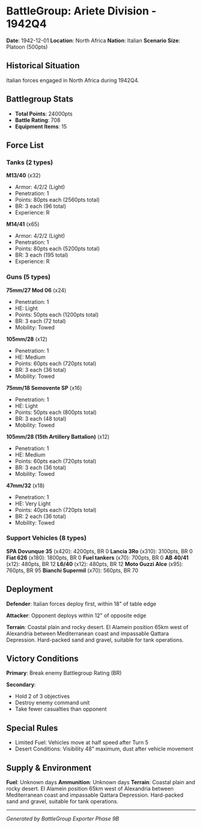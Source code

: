 # BattleGroup: Ariete Division - 1942Q4

**Date**: 1942-12-01
**Location**: North Africa
**Nation**: Italian
**Scenario Size**: Platoon (500pts)

## Historical Situation

Italian forces engaged in North Africa during 1942Q4.

## Battlegroup Stats

- **Total Points**: 24000pts
- **Battle Rating**: 708
- **Equipment Items**: 15

## Force List

### Tanks (2 types)

**M13/40** (x32)
- Armor: 4/2/2 (Light)
- Penetration: 1
- Points: 80pts each (2560pts total)
- BR: 3 each (96 total)
- Experience: R

**M14/41** (x65)
- Armor: 4/2/2 (Light)
- Penetration: 1
- Points: 80pts each (5200pts total)
- BR: 3 each (195 total)
- Experience: R

### Guns (5 types)

**75mm/27 Mod 06** (x24)
- Penetration: 1
- HE: Light
- Points: 50pts each (1200pts total)
- BR: 3 each (72 total)
- Mobility: Towed

**105mm/28** (x12)
- Penetration: 1
- HE: Medium
- Points: 60pts each (720pts total)
- BR: 3 each (36 total)
- Mobility: Towed

**75mm/18 Semovente SP** (x16)
- Penetration: 1
- HE: Light
- Points: 50pts each (800pts total)
- BR: 3 each (48 total)
- Mobility: Towed

**105mm/28 (15th Artillery Battalion)** (x12)
- Penetration: 1
- HE: Medium
- Points: 60pts each (720pts total)
- BR: 3 each (36 total)
- Mobility: Towed

**47mm/32** (x18)
- Penetration: 1
- HE: Very Light
- Points: 40pts each (720pts total)
- BR: 2 each (36 total)
- Mobility: Towed

### Support Vehicles (8 types)

**SPA Dovunque 35** (x420): 4200pts, BR 0
**Lancia 3Ro** (x310): 3100pts, BR 0
**Fiat 626** (x180): 1800pts, BR 0
**Fuel tankers** (x70): 700pts, BR 0
**AB 40/41** (x12): 480pts, BR 12
**L6/40** (x12): 480pts, BR 12
**Moto Guzzi Alce** (x95): 760pts, BR 95
**Bianchi Supermil** (x70): 560pts, BR 70

## Deployment

**Defender**: Italian forces deploy first, within 18" of table edge

**Attacker**: Opponent deploys within 12" of opposite edge

**Terrain**: Coastal plain and rocky desert. El Alamein position 65km west of Alexandria between Mediterranean coast and impassable Qattara Depression. Hard-packed sand and gravel, suitable for tank operations.

## Victory Conditions

**Primary**: Break enemy Battlegroup Rating (BR)

**Secondary**:
- Hold 2 of 3 objectives
- Destroy enemy command unit
- Take fewer casualties than opponent

## Special Rules

- Limited Fuel: Vehicles move at half speed after Turn 5
- Desert Conditions: Visibility 48" maximum, dust after vehicle movement

## Supply & Environment

**Fuel**: Unknown days
**Ammunition**: Unknown days
**Terrain**: Coastal plain and rocky desert. El Alamein position 65km west of Alexandria between Mediterranean coast and impassable Qattara Depression. Hard-packed sand and gravel, suitable for tank operations.

---

*Generated by BattleGroup Exporter Phase 9B*
